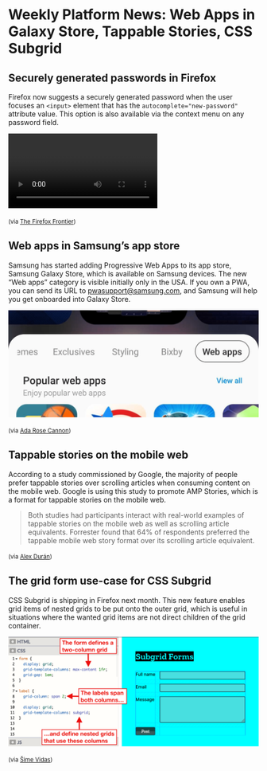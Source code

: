 # Weekly Platform News: Web Apps in Galaxy Store, Tappable Stories, CSS Subgrid

## Securely generated passwords in Firefox

Firefox now suggests a securely generated password when the user focuses an `<input>` element that has the `autocomplete="new-password"` attribute value. This option is also available via the context menu on any password field.

<video src="/media/firefox-generated-password.mp4" controls></video>

<small>(via [The Firefox Frontier](https://blog.mozilla.org/firefox/password-security-features/))</small>

## Web apps in Samsung’s app store

Samsung has started adding Progressive Web Apps to its app store, Samsung Galaxy Store, which is available on Samsung devices. The new “Web apps” category is visible initially only in the USA. If you own a PWA, you can send its URL to pwasupport@samsung.com, and Samsung will help you get onboarded into Galaxy Store.

![](/media/galaxy-store-web-apps.png)

<small>(via [Ada Rose Cannon](https://medium.com/samsung-internet-dev/introducing-progressive-web-apps-to-samsung-galaxy-store-47ecd317725b))</small>

## Tappable stories on the mobile web

According to a study commissioned by Google, the majority of people prefer tappable stories over scrolling articles when consuming content on the mobile web. Google is using this study to promote AMP Stories, which is a format for tappable stories on the mobile web.

> Both studies had participants interact with real-world examples of tappable stories on the mobile web as well as scrolling article equivalents. Forrester found that 64% of respondents preferred the tappable mobile web story format over its scrolling article equivalent.

<small>(via [Alex Durán](https://blog.amp.dev/2019/10/25/users-prefer-tappable-stories-on-the-mobile-web/))</small>

## The grid form use-case for CSS Subgrid

CSS Subgrid is shipping in Firefox next month. This new feature enables grid items of nested grids to be put onto the outer grid, which is useful in situations where the wanted grid items are not direct children of the grid container.

![](/media/subgrid-form.png)

<small>(via [Šime Vidas](https://webplatform.news/issues/2019-11-05))</small>
